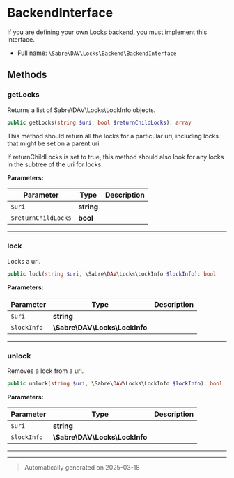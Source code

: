 
# BackendInterface

If you are defining your own Locks backend, you must implement this
interface.



* Full name: `\Sabre\DAV\Locks\Backend\BackendInterface`



## Methods


### getLocks

Returns a list of Sabre\DAV\Locks\LockInfo objects.

```php
public getLocks(string $uri, bool $returnChildLocks): array
```

This method should return all the locks for a particular uri, including
locks that might be set on a parent uri.

If returnChildLocks is set to true, this method should also look for
any locks in the subtree of the uri for locks.






**Parameters:**

| Parameter | Type | Description |
|-----------|------|-------------|
| `$uri` | **string** |  |
| `$returnChildLocks` | **bool** |  |





***

### lock

Locks a uri.

```php
public lock(string $uri, \Sabre\DAV\Locks\LockInfo $lockInfo): bool
```








**Parameters:**

| Parameter | Type | Description |
|-----------|------|-------------|
| `$uri` | **string** |  |
| `$lockInfo` | **\Sabre\DAV\Locks\LockInfo** |  |





***

### unlock

Removes a lock from a uri.

```php
public unlock(string $uri, \Sabre\DAV\Locks\LockInfo $lockInfo): bool
```








**Parameters:**

| Parameter | Type | Description |
|-----------|------|-------------|
| `$uri` | **string** |  |
| `$lockInfo` | **\Sabre\DAV\Locks\LockInfo** |  |





***


***
> Automatically generated on 2025-03-18
